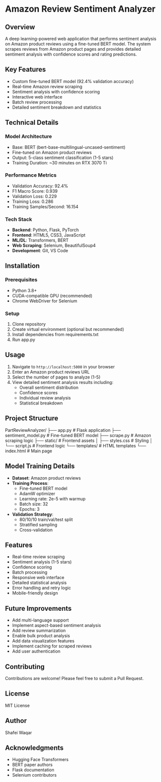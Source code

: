 # Amazon Review Sentiment Analyzer

## Overview
A deep learning-powered web application that performs sentiment analysis on Amazon product reviews using a fine-tuned BERT model. The system scrapes reviews from Amazon product pages and provides detailed sentiment analysis with confidence scores and rating predictions.

## Key Features
- Custom fine-tuned BERT model (92.4% validation accuracy)
- Real-time Amazon review scraping
- Sentiment analysis with confidence scoring
- Interactive web interface
- Batch review processing
- Detailed sentiment breakdown and statistics

## Technical Details

### Model Architecture
- Base: BERT (bert-base-multilingual-uncased-sentiment)
- Fine-tuned on Amazon product reviews
- Output: 5-class sentiment classification (1-5 stars)
- Training Duration: ~30 minutes on RTX 3070 Ti

### Performance Metrics
- Validation Accuracy: 92.4%
- F1 Macro Score: 0.939
- Validation Loss: 0.229
- Training Loss: 0.286
- Training Samples/Second: 16.154

### Tech Stack
- **Backend**: Python, Flask, PyTorch
- **Frontend**: HTML5, CSS3, JavaScript
- **ML/DL**: Transformers, BERT
- **Web Scraping**: Selenium, BeautifulSoup4
- **Development**: Git, VS Code

## Installation

### Prerequisites
- Python 3.8+
- CUDA-compatible GPU (recommended)
- Chrome WebDriver for Selenium

### Setup
1. Clone repository
2. Create virtual environment (optional but recommended)
3. Install dependencies from requirements.txt
4. Run app.py

## Usage
1. Navigate to `http://localhost:5000` in your browser
2. Enter an Amazon product reviews URL
3. Select the number of pages to analyze (1-5)
4. View detailed sentiment analysis results including:
   - Overall sentiment distribution
   - Confidence scores
   - Individual review analysis
   - Statistical breakdown

## Project Structure
PartReviewAnalyzer/
├── app.py                 # Flask application
├── sentiment_model.py     # Fine-tuned BERT model
├── scrape.py             # Amazon scraping logic
├── static/               # Frontend assets
│   ├── styles.css        # Styling
│   └── script.js         # Frontend logic
└── templates/            # HTML templates
    └── index.html        # Main page

## Model Training Details
- **Dataset**: Amazon product reviews
- **Training Process**:
  - Fine-tuned BERT model
  - AdamW optimizer
  - Learning rate: 2e-5 with warmup
  - Batch size: 32
  - Epochs: 3
- **Validation Strategy**:
  - 80/10/10 train/val/test split
  - Stratified sampling
  - Cross-validation

## Features
- Real-time review scraping
- Sentiment analysis (1-5 stars)
- Confidence scoring
- Batch processing
- Responsive web interface
- Detailed statistical analysis
- Error handling and retry logic
- Mobile-friendly design

## Future Improvements
- Add multi-language support
- Implement aspect-based sentiment analysis
- Add review summarization
- Enable bulk product analysis
- Add data visualization features
- Implement caching for scraped reviews
- Add user authentication

## Contributing
Contributions are welcome! Please feel free to submit a Pull Request.

## License
MIT License

## Author
Shafei Waqar

## Acknowledgments
- Hugging Face Transformers
- BERT paper authors
- Flask documentation
- Selenium contributors